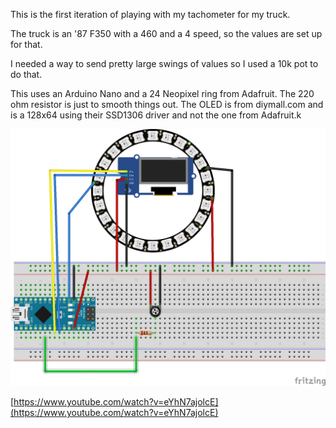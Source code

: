 This is the first iteration of playing with my tachometer for my truck. 

The truck is an '87 F350 with a 460 and a 4 speed, so the values are set up for that. 

I needed a way to send pretty large swings of values so I used a 10k pot to do that.

This uses an Arduino Nano and a 24 Neopixel ring from Adafruit.  The 220 ohm resistor is just to smooth things out. 
The OLED is from diymall.com and is a 128x64 using their SSD1306 driver and not the one from Adafruit.k

![Picture of wiring](https://github.com/Psychoholic/truck-dashboard/blob/master/tachometer_bb.png)

[https://www.youtube.com/watch?v=eYhN7ajolcE](https://www.youtube.com/watch?v=eYhN7ajolcE)
